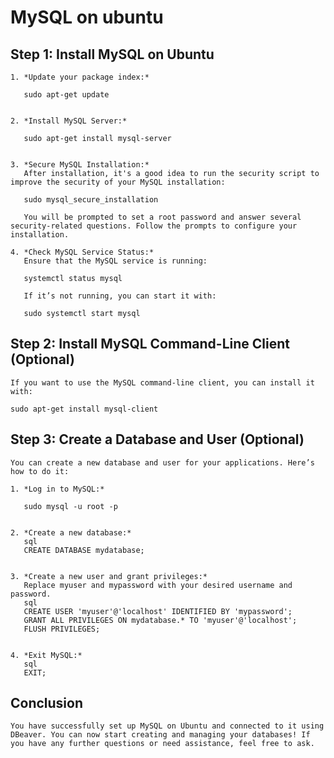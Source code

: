 # MySQL on ubuntu

## Step 1: Install MySQL on Ubuntu

	1. *Update your package index:*
	  
	   sudo apt-get update
   

	2. *Install MySQL Server:*
	  
	   sudo apt-get install mysql-server
	   

	3. *Secure MySQL Installation:*
	   After installation, it's a good idea to run the security script to improve the security of your MySQL installation:
	  
	   sudo mysql_secure_installation
	   
	   You will be prompted to set a root password and answer several security-related questions. Follow the prompts to configure your installation.

	4. *Check MySQL Service Status:*
	   Ensure that the MySQL service is running:
	  
	   systemctl status mysql
	   
	   If it’s not running, you can start it with:
	  
	   sudo systemctl start mysql
   

## Step 2: Install MySQL Command-Line Client (Optional)

	If you want to use the MySQL command-line client, you can install it with:

	sudo apt-get install mysql-client


## Step 3: Create a Database and User (Optional)

	You can create a new database and user for your applications. Here’s how to do it:

	1. *Log in to MySQL:*
	   
	   sudo mysql -u root -p
	   

	2. *Create a new database:*
	   sql
	   CREATE DATABASE mydatabase;
	   

	3. *Create a new user and grant privileges:*
	   Replace myuser and mypassword with your desired username and password.
	   sql
	   CREATE USER 'myuser'@'localhost' IDENTIFIED BY 'mypassword';
	   GRANT ALL PRIVILEGES ON mydatabase.* TO 'myuser'@'localhost';
	   FLUSH PRIVILEGES;
   

	4. *Exit MySQL:*
	   sql
	   EXIT;
	   



## Conclusion

	You have successfully set up MySQL on Ubuntu and connected to it using DBeaver. You can now start creating and managing your databases! If you have any further questions or need assistance, feel free to ask.